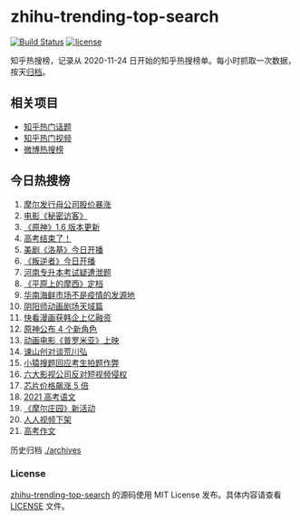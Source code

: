 # zhihu-trending-top-search

[![Build Status](https://github.com/justjavac/zhihu-trending-top-search/workflows/ci/badge.svg?branch=main)](https://github.com/justjavac/zhihu-trending-top-search/actions)
[![license](https://img.shields.io/github/license/justjavac/zhihu-trending-top-search)](https://github.com/justjavac/zhihu-trending-top-search/blob/main/LICENSE)

知乎热搜榜，记录从 2020-11-24 日开始的知乎热搜榜单。每小时抓取一次数据，按天[归档](./archives)。

## 相关项目

- [知乎热门话题](https://github.com/justjavac/zhihu-trending-hot-questions)
- [知乎热门视频](https://github.com/justjavac/zhihu-trending-hot-video)
- [微博热搜榜](https://github.com/justjavac/weibo-trending-hot-search)

## 今日热搜榜

<!-- BEGIN -->
<!-- 最后更新时间 Wed Jun 09 2021 21:23:17 GMT+0800 (China Standard Time) -->

1. [摩尔发行母公司股价暴涨](https://www.zhihu.com/search?q=摩尔庄园)
2. [电影《秘密访客》](https://www.zhihu.com/search?q=秘密访客)
3. [《原神》1.6 版本更新](https://www.zhihu.com/search?q=原神)
4. [高考结束了！](https://www.zhihu.com/search?q=高考结束)
5. [美剧《洛基》今日开播](https://www.zhihu.com/search?q=洛基)
6. [《叛逆者》今日开播](https://www.zhihu.com/search?q=叛逆者)
7. [河南专升本考试疑遭泄题](https://www.zhihu.com/search?q=河南专升本)
8. [《平原上的摩西》定档](https://www.zhihu.com/search?q=平原上的摩西)
9. [华南海鲜市场不是疫情的发源地](https://www.zhihu.com/search?q=华南海鲜市场)
10. [阴阳师动画剧场天域篇](https://www.zhihu.com/search?q=阴阳师)
11. [快看漫画获韩企上亿融资](https://www.zhihu.com/search?q=快看漫画)
12. [原神公布 4 个新角色](https://www.zhihu.com/search?q=原神)
13. [动画电影《普罗米亚》上映](https://www.zhihu.com/search?q=普罗米亚)
14. [谏山创对谈荒川弘](https://www.zhihu.com/search?q=谏山创)
15. [小猿搜题回应考生拍题作弊](https://www.zhihu.com/search?q=小猿搜题)
16. [六大影视公司反对短视频侵权](https://www.zhihu.com/search?q=短视频侵权)
17. [芯片价格飙涨 5 倍](https://www.zhihu.com/search?q=芯片)
18. [2021 高考语文](https://www.zhihu.com/search?q=高考语文)
19. [《摩尔庄园》新活动](https://www.zhihu.com/search?q=摩尔庄园)
20. [人人视频下架](https://www.zhihu.com/search?q=人人视频)
21. [高考作文](https://www.zhihu.com/search?q=高考作文)

<!-- END -->

历史归档 [./archives](./archives)

### License

[zhihu-trending-top-search](https://github.com/justjavac/zhihu-trending-top-search)
的源码使用 MIT License 发布。具体内容请查看 [LICENSE](./LICENSE) 文件。
